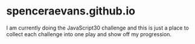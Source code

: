 # spenceraevans.github.io

I am currently doing the JavaScript30 challenge and this is just a place to collect each challenge into one play and show off my progression. 
